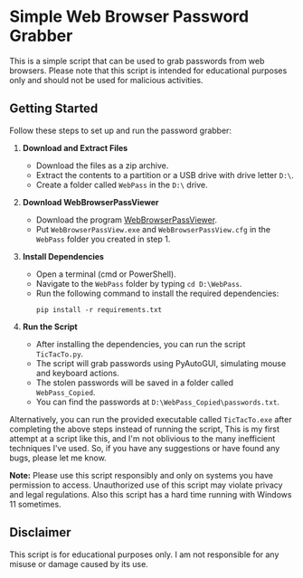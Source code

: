 # Simple Web Browser Password Grabber

This is a simple script that can be used to grab passwords from web browsers. Please note that this script is intended for educational purposes only and should not be used for malicious activities.

## Getting Started

Follow these steps to set up and run the password grabber:

1. **Download and Extract Files**
   - Download the files as a zip archive.
   - Extract the contents to a partition or a USB drive with drive letter `D:\`.
   - Create a folder called `WebPass` in the `D:\` drive.

2. **Download WebBrowserPassViewer**
   - Download the program [WebBrowserPassViewer](https://www.nirsoft.net/utils/web_browser_password.html).
   - Put `WebBrowserPassView.exe` and `WebBrowserPassView.cfg` in the `WebPass` folder you created in step 1.

3. **Install Dependencies**
   - Open a terminal (cmd or PowerShell).
   - Navigate to the `WebPass` folder by typing `cd D:\WebPass`.
   - Run the following command to install the required dependencies:
     ```shell
     pip install -r requirements.txt
     ```

4. **Run the Script**
   - After installing the dependencies, you can run the script `TicTacTo.py`.
   - The script will grab passwords using PyAutoGUI, simulating mouse and keyboard actions.
   - The stolen passwords will be saved in a folder called `WebPass_Copied`.
   - You can find the passwords at `D:\WebPass_Copied\passwords.txt`.

Alternatively, you can run the provided executable called `TicTacTo.exe` after completing the above steps instead of running the script, This is my first attempt at a script like this, and I'm not oblivious to the many inefficient techniques I've used. So, if you have any suggestions or have found any bugs, please let me know.

**Note:** Please use this script responsibly and only on systems you have permission to access. Unauthorized use of this script may violate privacy and legal regulations. Also this script has a hard time running with Windows 11 sometimes.


## Disclaimer

This script is for educational purposes only. I am not responsible for any misuse or damage caused by its use.
